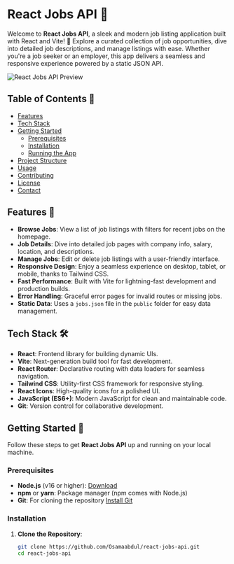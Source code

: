 # React Jobs API 🚀

Welcome to **React Jobs API**, a sleek and modern job listing application built with React and Vite! 🌟 Explore a curated collection of job opportunities, dive into detailed job descriptions, and manage listings with ease. Whether you're a job seeker or an employer, this app delivers a seamless and responsive experience powered by a static JSON API.

![React Jobs API Preview](https://via.placeholder.com/800x400.png?text=React+Jobs+API+Preview)

## Table of Contents 📑

- [Features](#features-🎉)
- [Tech Stack](#tech-stack-🛠️)
- [Getting Started](#getting-started-🏁)
  - [Prerequisites](#prerequisites)
  - [Installation](#installation)
  - [Running the App](#running-the-app)
- [Project Structure](#project-structure-📂)
- [Usage](#usage-💻)
- [Contributing](#contributing-🤝)
- [License](#license-📜)
- [Contact](#contact-📬)

## Features 🎉

- **Browse Jobs**: View a list of job listings with filters for recent jobs on the homepage.
- **Job Details**: Dive into detailed job pages with company info, salary, location, and descriptions.
- **Manage Jobs**: Edit or delete job listings with a user-friendly interface.
- **Responsive Design**: Enjoy a seamless experience on desktop, tablet, or mobile, thanks to Tailwind CSS.
- **Fast Performance**: Built with Vite for lightning-fast development and production builds.
- **Error Handling**: Graceful error pages for invalid routes or missing jobs.
- **Static Data**: Uses a `jobs.json` file in the `public` folder for easy data management.

## Tech Stack 🛠️

- **React**: Frontend library for building dynamic UIs.
- **Vite**: Next-generation build tool for fast development.
- **React Router**: Declarative routing with data loaders for seamless navigation.
- **Tailwind CSS**: Utility-first CSS framework for responsive styling.
- **React Icons**: High-quality icons for a polished UI.
- **JavaScript (ES6+)**: Modern JavaScript for clean and maintainable code.
- **Git**: Version control for collaborative development.

## Getting Started 🏁

Follow these steps to get **React Jobs API** up and running on your local machine.

### Prerequisites

- **Node.js** (v16 or higher): [Download](https://nodejs.org/)
- **npm** or **yarn**: Package manager (npm comes with Node.js)
- **Git**: For cloning the repository [Install Git](https://git-scm.com/)

### Installation

1. **Clone the Repository**:
   ```bash
   git clone https://github.com/Osamaabdul/react-jobs-api.git
   cd react-jobs-api
